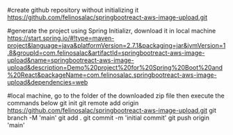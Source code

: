 #create github repository without initializing it
https://github.com/felinosalac/springbootreact-aws-image-upload.git

#generate the project using Spring Initializr, download it in local machine
https://start.spring.io/#!type=maven-project&language=java&platformVersion=2.7.1&packaging=jar&jvmVersion=1.8&groupId=com.felinosalac&artifactId=springbootreact-aws-image-upload&name=springbootreact-aws-image-upload&description=Demo%20project%20for%20Spring%20Boot%20and%20React&packageName=com.felinosalac.springbootreact-aws-image-upload&dependencies=web

#local machine, go to the folder of the downloaded zip file then execute the commands below
git init
git remote add origin https://github.com/felinosalac/springbootreact-aws-image-upload.git
git branch -M 'main'
git add .
git commit -m 'initial commit'
git push origin 'main'
